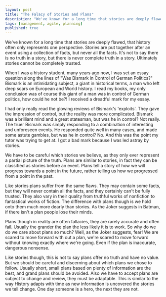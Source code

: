 ```yaml
---
layout: post
title: "The Falacy of Stories and Plans"
description: "We've known for a long time that stories are deeply flawed, that history often only represents one perspective. Stories are put together after an event using a collection of facts, but never all the facts."
tags: [management, agile, planning]
published: true
---
```

We've known for a long time that stories are deeply flawed, that history often only represents one perspective. Stories are put together after an event using a collection of facts, but never all the facts. It's not to say there is no truth in a story, but there is never complete truth in a story. Ultimately stories cannot be completely trusted.

When I was a history student, many years ago now, I was set an essay question along the lines of "Was Bismark in Control of German Politics?" Bismark is an intimidating subject, a giant in historical terms, a man who left deep scars on European and World history. I read my books, my only conclusion was of course this giant of a man was in control of German politics, how could he not be?! I received a dreadful mark for my essay.

I had only really read the glowing reviews of Bismark's 'exploits'. They gave the impression of control, but the reality was more complicated. Bismark was a brilliant mind and a great statesman, but was he in control? Not really. The truer Bismark was simply responding to a combination of interesting and unforeseen events. He responded quite well in many cases, and made some astute gambles, but was he in control? No. And this was the point my tutor was trying to get at. I got a bad mark because I was led astray by stories.

We have to be careful which stories we believe, as they only ever represent a partial picture of the truth. Plans are similar to stories, in fact they can be classified as stories before an event. Plans tell a story of how we will progress towards a point in the future, rather telling us how we progressed from a point in the past. 

Like stories plans suffer from the same flaws. They may contain some facts, but they will never contain all the facts, and they certainly can't be fully trusted. They also vary in their quality from truthful works of nonfiction to fantastical works of fiction. The difference with plans though is we hold onto them much more dearly than stories. As the Joker suggests in Batman, if there isn't a plan people lose their minds.

Plans though in reality are often fallacies, they are rarely accurate and often fail. Usually the grander the plan the less likely it is to work. So why do we do we care about plans so much? Well, as the Joker suggests, fear! We are scared to move forward with out a plan, we're scared to move forward without knowing exactly where we're going. Even if the plan is inaccurate, dangerous nonsense.

Like stories though, this is not to say plans offer no truth and have no value. But we should be careful and discerning about which plans we chose to follow. Usually short, small plans based on plenty of information are the best, and grand plans should be avoided. Also we have to accept plans are subject to change and review, they must be adaptable. This is similar to the way History adapts with time as new information is uncovered the stories we tell change. One day someone is a hero, the next they are not. 